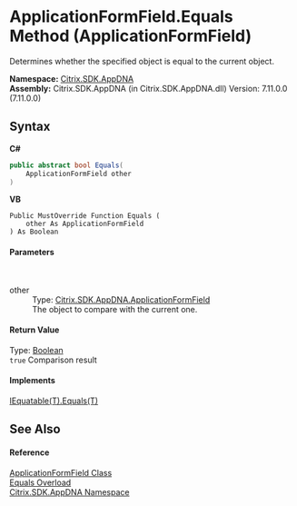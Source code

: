 # ApplicationFormField.Equals Method (ApplicationFormField)
 

Determines whether the specified object is equal to the current object.

**Namespace:**&nbsp;[Citrix.SDK.AppDNA](index.md)<br />**Assembly:**&nbsp;Citrix.SDK.AppDNA (in Citrix.SDK.AppDNA.dll) Version: 7.11.0.0 (7.11.0.0)

## Syntax

**C#**
```csharp
public abstract bool Equals(
	ApplicationFormField other
)
```

**VB**
```vbnet
Public MustOverride Function Equals ( 
	other As ApplicationFormField
) As Boolean
```


#### Parameters
&nbsp;<dl><dt>other</dt><dd>Type: <a href="cf0e2e3c-35e5-33f1-ec47-81035ed4081b">Citrix.SDK.AppDNA.ApplicationFormField</a><br />The object to compare with the current one.</dd></dl>

#### Return Value
Type: <a href="http://msdn2.microsoft.com/en-us/library/a28wyd50" target="_blank">Boolean</a><br />`true` Comparison result

#### Implements
<a href="http://msdn2.microsoft.com/en-us/library/ms131190" target="_blank">IEquatable(T).Equals(T)</a><br />

## See Also


#### Reference
<a href="cf0e2e3c-35e5-33f1-ec47-81035ed4081b">ApplicationFormField Class</a><br /><a href="e03c96c3-bdbb-5fc0-d938-a62edbfb21d6">Equals Overload</a><br /><a href="fe2d265b-410b-8b11-1eb4-a790e0b062bf">Citrix.SDK.AppDNA Namespace</a><br />